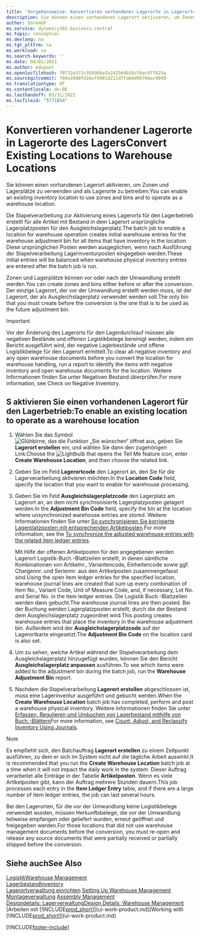 ```yaml
---
title: 'Vorgehensweise: Konvertieren vorhandener Lagerorte in Lagerorte des Lagers | Microsoft Docs'
description: Sie können einen vorhandenen Lagerort aktivieren, um Zonen und Lagerplätze zu verwenden und als Lagerorte zu betreiben.
author: SorenGP
ms.service: dynamics365-business-central
ms.topic: conceptual
ms.devlang: na
ms.tgt_pltfrm: na
ms.workload: na
ms.search.keywords: ''
ms.date: 04/01/2021
ms.author: edupont
ms.openlocfilehash: f0732e373c95896ba3a242564b1bc5bac6ff825a
ms.sourcegitcommit: 766e2840fd16efb901d211d7fa64d96766ac99d9
ms.translationtype: HT
ms.contentlocale: de-DE
ms.lasthandoff: 03/31/2021
ms.locfileid: "5771854"
---
```

# <a name="convert-existing-locations-to-warehouse-locations"></a><span data-ttu-id="895e4-103">Konvertieren vorhandener Lagerorte in Lagerorte des Lagers</span><span class="sxs-lookup"><span data-stu-id="895e4-103">Convert Existing Locations to Warehouse Locations</span></span>
<span data-ttu-id="895e4-104">Sie können einen vorhandenen Lagerort aktivieren, um Zonen und Lagerplätze zu verwenden und als Lagerorte zu betreiben.</span><span class="sxs-lookup"><span data-stu-id="895e4-104">You can enable an existing inventory location to use zones and bins and to operate as a warehouse location.</span></span>  

<span data-ttu-id="895e4-105">Die Stapelverarbeitung zur Aktivierung eines Lagerorts für den Lagerbetrieb erstellt für alle Artikel mit Bestand in dem Lagerort ursprüngliche Lagerplatzposten für den Ausgleichslagerplatz.</span><span class="sxs-lookup"><span data-stu-id="895e4-105">The batch job to enable a location for warehouse operation creates initial warehouse entries for the warehouse adjustment bin for all items that have inventory in the location.</span></span> <span data-ttu-id="895e4-106">Diese ursprünglichen Posten werden ausgeglichen, wenn nach Ausführung der Stapelverarbeitung Lagerinventurposten eingegeben werden.</span><span class="sxs-lookup"><span data-stu-id="895e4-106">These initial entries will be balanced when warehouse physical inventory entries are entered after the batch job is run.</span></span>  

<span data-ttu-id="895e4-107">Zonen und Lagerplätze können vor oder nach der Umwandlung erstellt werden.</span><span class="sxs-lookup"><span data-stu-id="895e4-107">You can create zones and bins either before or after the conversion.</span></span> <span data-ttu-id="895e4-108">Der einzige Lagerort, der vor der Umwandlung erstellt werden muss, ist der Lagerort, der als Ausgleichslagerplatz verwendet werden soll.</span><span class="sxs-lookup"><span data-stu-id="895e4-108">The only bin that you must create before the conversion is the one that is to be used as the future adjustment bin.</span></span>  

> [!IMPORTANT]  
>  <span data-ttu-id="895e4-109">Vor der Änderung des Lagerorts für den Lagerdurchlauf müssen alle negativen Bestände und offenen Logistikbelege bereinigt werden, indem ein Bericht ausgeführt wird, der negative Lagerbestände und offene Logistikbelege für den Lagerort ermittelt.</span><span class="sxs-lookup"><span data-stu-id="895e4-109">To clear all negative inventory and any open warehouse documents before you convert the location for warehouse handling, run a report to identify the items with negative inventory and open warehouse documents for the location.</span></span> <span data-ttu-id="895e4-110">Weitere Informationen finden Sie unter Negativen Bestand überprüfen.</span><span class="sxs-lookup"><span data-stu-id="895e4-110">For more information, see Check on Negative Inventory.</span></span>  

## <a name="to-enable-an-existing-location-to-operate-as-a-warehouse-location"></a><span data-ttu-id="895e4-111">S aktivieren Sie einen vorhandenen Lagerort für den Lagerbetrieb:</span><span class="sxs-lookup"><span data-stu-id="895e4-111">To enable an existing location to operate as a warehouse location</span></span>  
1.  <span data-ttu-id="895e4-112">Wählen Sie das Symbol ![Glühbirne, das die Funktion „Sie wünschen“ öffnet](media/ui-search/search_small.png "Was möchten Sie tun?") aus, geben Sie **Lagerort erstellen** ein, und wählen Sie dann den zugehörigen Link.</span><span class="sxs-lookup"><span data-stu-id="895e4-112">Choose the ![Lightbulb that opens the Tell Me feature](media/ui-search/search_small.png "Tell me what you want to do") icon, enter **Create Warehouse Location**, and then choose the related link.</span></span>  
2.  <span data-ttu-id="895e4-113">Geben Sie im Feld **Lagerortcode** den Lagerort an, den Sie für die Lagerverarbeitung aktivieren möchten.</span><span class="sxs-lookup"><span data-stu-id="895e4-113">In the **Location Code** field, specify the location that you want to enable for warehouse processing.</span></span>  
3.  <span data-ttu-id="895e4-114">Geben Sie im Feld **Ausgleichslagerplatzcode** den Lagerplatz am Lagerort an, an dem nicht synchronisierte Lagerplatzposten gelagert werden.</span><span class="sxs-lookup"><span data-stu-id="895e4-114">In the **Adjustment Bin Code** field, specify the bin at the location where unsynchronized warehouse entries are stored.</span></span> <span data-ttu-id="895e4-115">Weitere Informationen finden Sie unter [So synchronisieren Sie korrigierte Lagerplatzposten mit entsprechenden Artikelposten](inventory-how-count-adjust-reclassify.md#to-synchronize-the-adjusted-warehouse-entries-with-the-related-item-ledger-entries).</span><span class="sxs-lookup"><span data-stu-id="895e4-115">For more information, see the [To synchronize the adjusted warehouse entries with the related item ledger entries](inventory-how-count-adjust-reclassify.md#to-synchronize-the-adjusted-warehouse-entries-with-the-related-item-ledger-entries).</span></span>  

    <span data-ttu-id="895e4-116">Mit Hilfe der offenen Artikelposten für den angegebenen werden Lagerort Logistik-Buch.-Blattzeilen erstellt, in denen sämtliche Kombinationen von Artikelnr., Variantencode, Einheitencode sowie ggf. Chargennr. und Seriennr. aus den Artikelposten zusammengefasst sind.</span><span class="sxs-lookup"><span data-stu-id="895e4-116">Using the open item ledger entries for the specified location, warehouse journal lines are created that sum up every combination of Item No., Variant Code, Unit of Measure Code, and, if necessary, Lot No. and Serial No. in the item ledger entries.</span></span> <span data-ttu-id="895e4-117">Die Logistik Buch.-Blattzeilen werden dann gebucht.</span><span class="sxs-lookup"><span data-stu-id="895e4-117">The warehouse journal lines are then posted.</span></span> <span data-ttu-id="895e4-118">Bei der Buchung werden Lagerplatzposten erstellt, durch die der Bestand dem Ausgleichslagerplatz zugeordnet wird.</span><span class="sxs-lookup"><span data-stu-id="895e4-118">This posting creates warehouse entries that place the inventory in the warehouse adjustment bin.</span></span> <span data-ttu-id="895e4-119">Außerdem wird der **Ausgleichslagerplatzcode** auf der Lagerortkarte eingesetzt.</span><span class="sxs-lookup"><span data-stu-id="895e4-119">The **Adjustment Bin Code** on the location card is also set.</span></span>  

4.  <span data-ttu-id="895e4-120">Um zu sehen, welche Artikel während der Stapelverarbeitung dem Ausgleichslagerplatz hinzugefügt wurden, können Sie den Bericht **Ausgleichslagerplatz anpassen** ausführen.</span><span class="sxs-lookup"><span data-stu-id="895e4-120">To see which items were added to the adjustment bin during the batch job, run the **Warehouse Adjustment Bin** report.</span></span>  
5.  <span data-ttu-id="895e4-121">Nachdem die Stapelverarbeitung **Lagerort erstellen** abgeschlossen ist, muss eine Lagerinventur ausgeführt und gebucht werden.</span><span class="sxs-lookup"><span data-stu-id="895e4-121">When the **Create Warehouse Location** batch job has completed, perform and post a warehouse physical inventory.</span></span> <span data-ttu-id="895e4-122">Weitere Informationen finden Sie unter [Erfassen, Regulieren und Umbuchen von Lagerbestand mithilfe von Buch.-Blättern](inventory-how-count-adjust-reclassify.md)</span><span class="sxs-lookup"><span data-stu-id="895e4-122">For more information, see [Count, Adjust, and Reclassify Inventory Using Journals](inventory-how-count-adjust-reclassify.md).</span></span>  

> [!NOTE]  
>  <span data-ttu-id="895e4-123">Es empfiehlt sich, den Batchauftrag **Lagerort erstellen** zu einem Zeitpunkt ausführen, zu dem er sich im System nicht auf die tägliche Arbeit auswirkt.</span><span class="sxs-lookup"><span data-stu-id="895e4-123">It is recommended that you run the **Create Warehouse Location** batch job at a time when it will not impact the daily work in the system.</span></span> <span data-ttu-id="895e4-124">Dieser Auftrag verarbeitet alle Einträge in der Tabelle **Artikelposten**. Wenn es viele Artikelposten gibt, kann der Auftrag mehrere Stunden dauern.</span><span class="sxs-lookup"><span data-stu-id="895e4-124">This job processes each entry in the **Item Ledger Entry** table, and if there are a large number of item ledger entries, the job can last several hours.</span></span>  

 <span data-ttu-id="895e4-125">Bei den Lagerorten, für die vor der Umwandlung keine Logistikbelege verwendet wurden, müssen Herkunftsbelege, die vor der Umwandlung teilweise empfangen oder geliefert wurden, erneut geöffnet und freigegeben werden.</span><span class="sxs-lookup"><span data-stu-id="895e4-125">For those locations that did not use warehouse management documents before the conversion, you must re-open and release any source documents that were partially received or partially shipped before the conversion.</span></span>  

## <a name="see-also"></a><span data-ttu-id="895e4-126">Siehe auch</span><span class="sxs-lookup"><span data-stu-id="895e4-126">See Also</span></span>  
[<span data-ttu-id="895e4-127">Logistik</span><span class="sxs-lookup"><span data-stu-id="895e4-127">Warehouse Management</span></span>](warehouse-manage-warehouse.md)  
[<span data-ttu-id="895e4-128">Lagerbestand</span><span class="sxs-lookup"><span data-stu-id="895e4-128">Inventory</span></span>](inventory-manage-inventory.md)  
<span data-ttu-id="895e4-129">[Lagerortverwaltung einrichten](warehouse-setup-warehouse.md)   </span><span class="sxs-lookup"><span data-stu-id="895e4-129">[Setting Up Warehouse Management](warehouse-setup-warehouse.md)   </span></span>  
<span data-ttu-id="895e4-130">[Montageverwaltung](assembly-assemble-items.md)  </span><span class="sxs-lookup"><span data-stu-id="895e4-130">[Assembly Management](assembly-assemble-items.md)  </span></span>  
[<span data-ttu-id="895e4-131">Designdetails: Lagerverwaltung</span><span class="sxs-lookup"><span data-stu-id="895e4-131">Design Details: Warehouse Management</span></span>](design-details-warehouse-management.md)  
<span data-ttu-id="895e4-132">[Arbeiten mit [!INCLUDE[prod_short](includes/prod_short.md)]](ui-work-product.md)</span><span class="sxs-lookup"><span data-stu-id="895e4-132">[Working with [!INCLUDE[prod_short](includes/prod_short.md)]](ui-work-product.md)</span></span>


[!INCLUDE[footer-include](includes/footer-banner.md)]